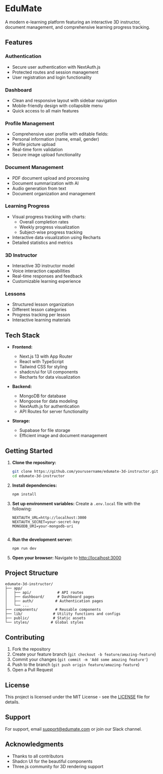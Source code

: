 # EduMate

A modern e-learning platform featuring an interactive 3D instructor, document management, and comprehensive learning progress tracking.

## Features

### Authentication
- Secure user authentication with NextAuth.js
- Protected routes and session management
- User registration and login functionality

### Dashboard
- Clean and responsive layout with sidebar navigation
- Mobile-friendly design with collapsible menu
- Quick access to all main features

### Profile Management
- Comprehensive user profile with editable fields:
- Personal information (name, email, gender)
- Profile picture upload
- Real-time form validation
- Secure image upload functionality

### Document Management
- PDF document upload and processing
- Document summarization with AI
- Audio generation from text
- Document organization and management

### Learning Progress
- Visual progress tracking with charts:
  - Overall completion rates
  - Weekly progress visualization
  - Subject-wise progress tracking
- Interactive data visualization using Recharts
- Detailed statistics and metrics

### 3D Instructor
- Interactive 3D instructor model
- Voice interaction capabilities
- Real-time responses and feedback
- Customizable learning experience

### Lessons
- Structured lesson organization
- Different lesson categories
- Progress tracking per lesson
- Interactive learning materials

## Tech Stack

- **Frontend:**
  - Next.js 13 with App Router
  - React with TypeScript
  - Tailwind CSS for styling
  - shadcn/ui for UI components
  - Recharts for data visualization

- **Backend:**
  - MongoDB for database
  - Mongoose for data modeling
  - NextAuth.js for authentication
  - API Routes for server functionality

- **Storage:**
  - Supabase for file storage
  - Efficient image and document management

## Getting Started

1. **Clone the repository:**
   ```bash
   git clone https://github.com/yourusername/edumate-3d-instructor.git
   cd edumate-3d-instructor
   ```

2. **Install dependencies:**
   ```bash
   npm install
   ```

3. **Set up environment variables:**
   Create a `.env.local` file with the following:
   ```
   NEXTAUTH_URL=http://localhost:3000
   NEXTAUTH_SECRET=your-secret-key
   MONGODB_URI=your-mongodb-uri
  
   ```

4. **Run the development server:**
   ```bash
   npm run dev
   ```

5. **Open your browser:**
   Navigate to [http://localhost:3000](http://localhost:3000)

## Project Structure

```
edumate-3d-instructor/
├── app/
│   ├── api/            # API routes
│   ├── dashboard/      # Dashboard pages
│   ├── auth/          # Authentication pages
│   └── ...
├── components/        # Reusable components
├── lib/              # Utility functions and configs
├── public/           # Static assets
└── styles/          # Global styles
```

## Contributing

1. Fork the repository
2. Create your feature branch (`git checkout -b feature/amazing-feature`)
3. Commit your changes (`git commit -m 'Add some amazing feature'`)
4. Push to the branch (`git push origin feature/amazing-feature`)
5. Open a Pull Request

## License

This project is licensed under the MIT License - see the [LICENSE](LICENSE) file for details.

## Support

For support, email support@edumate.com or join our Slack channel.

## Acknowledgments

- Thanks to all contributors
- Shadcn UI for the beautiful components
- Three.js community for 3D rendering support 


